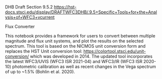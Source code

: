 DHB Draft Section 9.5.2
https://hst-docs.stsci.edu/display/DRAFTWFC3DHB/.9.5+Specific+Tools+for+the+Analysis+of+WFC3+vcurrent

Flux Converter

This notebook provides a framework for users to convert between multiple magnitude and flux unit systems, and plot the results on the selected spectrum. This tool is based on the NICMOS unit conversion form and replaces the HST Unit conversion tool: https://colortool.stsci.edu/unit-conversion/ which was developed in 2014. The updated tool incorporates the latest WFC3/UVIS (WFC3 ISR 2021-04) and WFC3/IR (WFC3 ISR 2020-10) photometric calibration as well as recent changes in the Vega spectrum of up to ~1.5% (Bohlin et al. 2020).
